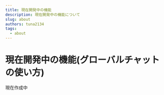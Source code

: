 ```yaml
---
title: 現在開発中の機能
description: 現在開発中の機能について
slug: about
authors: tuna2134
tags:
  - about
---
```


# 現在開発中の機能(グローバルチャットの使い方)

現在作成中
